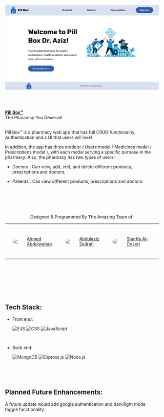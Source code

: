 <link rel="stylesheet" href="./public/readme-styles.css">

![App Screenshot](./public/img/pillbox-img.png)

<br>
<br>

**[Pill Box™](https://pill-box.onrender.com/)** <br>
The Pharamcy You Deserve!
<br>
<br>

Pill Box™ is a pharmacy web app that has full CRUD functionality, Authentication and a UI that users will love!

In addition, the app has three models: ( Users model / Medicines model / Prescriptions model ), with each model serving a specific purpose in the pharmacy.
Also, the pharmacy has two types of users: 

- Doctors :
  Can view, add, edit, and delete different products, prescriptions and doctors.

- Patients :
  Can view different products, prescriptions and doctors.



<br>
<br>
<br>
<br>
<br>


<center>Designed & Programmed By The Amazing Team of:</center>


<hr>

<ul style="margin-top: 40px; margin-bottom: 40px; display: flex; align-items: center; justify-content: space-evenly;">
    <li style="display: flex; align-items: center;">
        <img src="https://github.com/AhmedAWM.png" width="40px;" style="margin-right: 10px; border-radius: 50%"/>
        <a href="https://github.com/AhmedAWM">Ahmed Abdulwahab</a>
    </li>
    <li style="display: flex; align-items: center;">
        <img src="https://github.com/sedratiaziz.png" width="40px;" style="margin-right: 10px; border-radius: 50%"/>
        <a href="https://github.com/sedratiaziz">Abdulaziz Sedrati</a>
    </li>
    <li style="display: flex; align-items: center;">
        <img src="https://github.com/sharifaaldoseri.png" width="40px;" style="margin-right: 10px; border-radius: 50%"/>
        <a href="https://github.com/sharifaaldoseri">Sharifa Al-Doseri</a>
    </li>
    
</ul>
<hr>

<br>
<br>
<br>
<br>
<br>
<br>

Tech Stack: 
-
- Front end: 

    ![EJS](https://img.shields.io/badge/EJS-8A2BE2?style=for-the-badge&logo=ejs&logoColor=white) 
    ![CSS](https://img.shields.io/badge/CSS-1572B6?style=for-the-badge&logo=css3&logoColor=white) 
    ![JavaScript](https://img.shields.io/badge/JavaScript-F7DF1E?style=for-the-badge&logo=javascript&logoColor=black)
 
<br>

- Back end:

    ![MongoDB](https://img.shields.io/badge/MongoDB-47A248?style=for-the-badge&logo=mongodb&logoColor=white)
    ![Express.js](https://img.shields.io/badge/Express.js-000000?style=for-the-badge&logo=express&logoColor=white)
    ![Node.js](https://img.shields.io/badge/Node.js-339933?style=for-the-badge&logo=node.js&logoColor=white)


<br>
<br>
<br>

Planned Future Enhancements: 
-
A future update would add google authentication and dark/light mode toggle functionality.

  